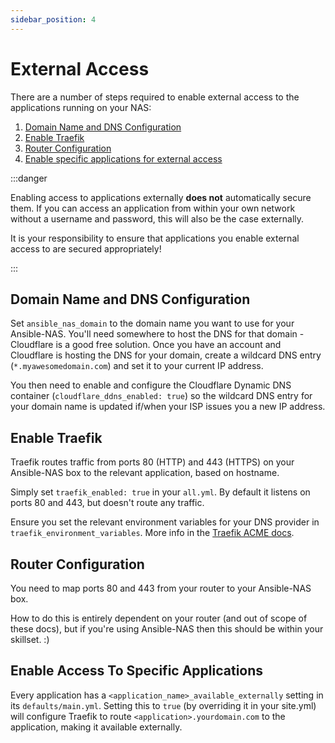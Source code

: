 ```yaml
---
sidebar_position: 4
---
```


# External Access

There are a number of steps required to enable external access to the applications running on your NAS:

1. [Domain Name and DNS Configuration](#domain-name-and-dns-configuration)
2. [Enable Traefik](#enable-traefik)
3. [Router Configuration](#router-configuration)
4. [Enable specific applications for external access](#enable-access-to-specific-applications)

:::danger

Enabling access to applications externally **does not** automatically secure them. If you can access an application from within your own network without a username and password, this will also be the case externally.

It is your responsibility to ensure that applications you enable external access to are secured appropriately!

:::

## Domain Name and DNS Configuration

Set `ansible_nas_domain` to the domain name you want to use for your Ansible-NAS. You'll need somewhere to host the DNS for that domain - Cloudflare is a good free solution. Once you have an account and Cloudflare is hosting the DNS for your domain, create a wildcard DNS entry (`*.myawesomedomain.com`) and set it to your current IP address.

You then need to enable and configure the Cloudflare Dynamic DNS container (`cloudflare_ddns_enabled: true`) so the wildcard DNS entry for your domain name is updated if/when your ISP issues you a new IP address.

## Enable Traefik

Traefik routes traffic from ports 80 (HTTP) and 443 (HTTPS) on your Ansible-NAS box to the relevant application, based on hostname.

Simply set `traefik_enabled: true` in your `all.yml`. By default it listens on ports 80 and 443, but doesn't route any traffic.

Ensure you set the relevant environment variables for your DNS provider in `traefik_environment_variables`. More info in the [Traefik ACME docs](https://doc.traefik.io/traefik/https/acme/).

## Router Configuration

You need to map ports 80 and 443 from your router to your Ansible-NAS box.

How to do this is entirely dependent on your router (and out of scope of these docs), but if you're using Ansible-NAS then this should be within your skillset. :)

## Enable Access To Specific Applications

Every application has a `<application_name>_available_externally` setting in its `defaults/main.yml`. Setting this to `true` (by overriding it in your site.yml) will configure Traefik to route `<application>.yourdomain.com` to the application, making it available externally.
